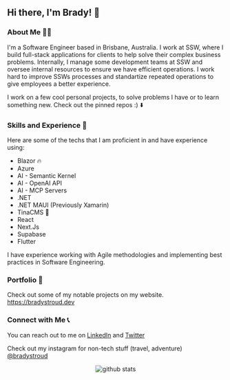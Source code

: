 ## Hi there, I'm Brady! 👋

### About Me 🙋‍♂️

I'm a Software Engineer based in Brisbane, Australia. I work at SSW, where I build full-stack applications for clients to help solve their complex business problems. Internally, I manage some development teams at SSW and oversee internal resources to ensure we have efficient operations.
I work hard to improve SSWs processes and standartize repeated operations to give employees a better experience.

I work on a few cool personal projects, to solve problems I have or to learn something new. Check out the pinned repos :) ⬇️

### Skills and Experience 🚀

Here are some of the techs that I am proficient in and have experience using:

- Blazor 🔥
- Azure
- AI - Semantic Kernel
- AI - OpenAI API
- AI - MCP Servers
- .NET
- .NET MAUI (Previously Xamarin)
- TinaCMS 🦙
- React
- Next.Js
- Supabase
- Flutter

I have experience working with Agile methodologies and implementing best practices in Software Engineering.

### Portfolio 🎨

Check out some of my notable projects on my website.
https://bradystroud.dev

### Connect with Me 📞

You can reach out to me on [LinkedIn](https://www.linkedin.com/in/bradystroud/) and [Twitter](https://twitter.com/bradystroud_)

Check out my instagram for non-tech stuff (travel, adventure) [@bradystroud](https://www.instagram.com/bradystroud/)

<div align="center">

![github stats](https://github-readme-stats.vercel.app/api?username=bradystroud&show_icons=true&cache_seconds=86400&theme=dark)
</div>
